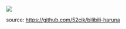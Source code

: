 
[![](https://data.jsdelivr.com/v1/package/npm/live2d-widget-model-bilibili/badge)](https://www.jsdelivr.com/package/npm/live2d-widget-model-bilibili)

source: https://github.com/52cik/bilibili-haruna
